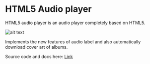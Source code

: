 HTML5 Audio player
===========
HTML5 audio player is an audio player completely based on HTML5.

![alt text](http://img687.imageshack.us/img687/1845/html5playersample.png)

Implements the new features of audio label and also automatically download cover art of albums.

Source code and docs here: [Link](http://firezenk.github.com/html5player/)
